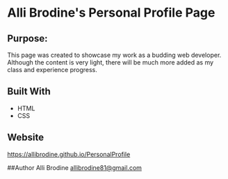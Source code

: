 # Alli Brodine's Personal Profile Page


## Purpose:

This page was created to showcase my work as a budding web developer. Although the content is very light, there will be much more added as my class and experience progress.


## Built With
* HTML
* CSS


## Website
https://allibrodine.github.io/PersonalProfile


##Author
Alli Brodine
allibrodine81@gmail.com

